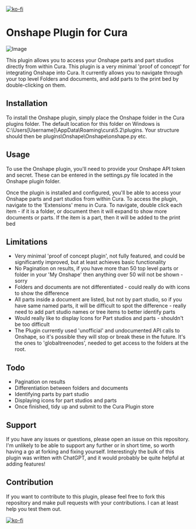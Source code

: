 [![ko-fi](https://ko-fi.com/img/githubbutton_sm.svg)](https://ko-fi.com/Y8Y8WCUFW)

# Onshape Plugin for Cura
![Image](https://github.com/Gadgit83/CuraOnshapePlugin/assets/17674730/449c7351-a5ab-4307-8ae0-8ad89b2aa5f0)

This plugin allows you to access your Onshape parts and part studios directly from within Cura. This plugin is a very minimal 'proof of concept' for integrating Onshape into Cura. It currently allows you to navigate through your top level Folders and documents, and add parts to the print bed by double-clicking on them.

## Installation
To install the Onshape plugin, simply place the Onshape folder in the Cura plugins folder. The default location for this folder on Windows is C:\Users\[Username]\AppData\Roaming\cura\5.2\plugins. Your structure should then be plugins\Onshape\Onshape\onshape.py etc.

## Usage
To use the Onshape plugin, you'll need to provide your Onshape API token and secret. These can be entered in the settings.py file located in the Onshape plugin folder.

Once the plugin is installed and configured, you'll be able to access your Onshape parts and part studios from within Cura. To access the plugin, navigate to the 'Extensions' menu in Cura.
To navigate, double click each item - if it is a folder, or document then it will expand to show more documents or parts. 
If the item is a part, then it will be added to the print bed

## Limitations
- Very minimal 'proof of concept plugin', not fully featured, and could be significantly improved, but at least achieves basic functionality
- No Pagination on results, if you have more than 50 top level parts or folder in your 'My Onshape' then anything over 50 will not be shown - sorry
- Folders and documents are not differentiated - could really do with icons to show the difference
- All parts inside a document are listed, but not by part studio, so if you have same named parts, it will be difficult to spot the difference - really need to add part studio names or tree items to better identify parts
- Would really like to display Icons for Part studios and parts - shouldn't be too difficult
- The Plugin currently used 'unofficial' and undocumented API calls to Onshape, so it's possible they will stop or break these in the future. It's the ones to 'globaltreenodes', needed to get access to the folders at the root.

## Todo
- Pagination on results
- Differentiation between folders and documents
- Identifying parts by part studio
- Displaying icons for part studios and parts
- Once finished, tidy up and submit to the Cura Plugin store

## Support
If you have any issues or questions, please open an issue on this repository. I'm unlikely to be able to support any further or in short time, so worth having a go at forking and fixing yourself. Interestingly the bulk of this plugin was written with ChatGPT, and it would probably be quite helpful at adding features!

## Contribution
If you want to contribute to this plugin, please feel free to fork this repository and make pull requests with your contributions. I can at least help you test them out.

[![ko-fi](https://ko-fi.com/img/githubbutton_sm.svg)](https://ko-fi.com/Y8Y8WCUFW)